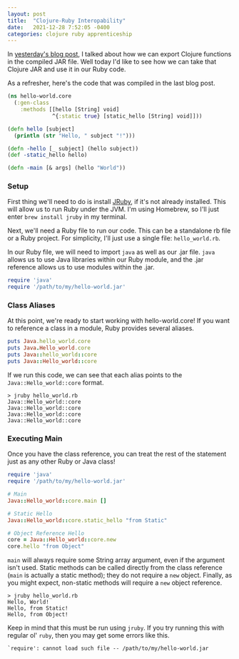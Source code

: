```yaml
---
layout: post
title:  "Clojure-Ruby Interopability"
date:   2021-12-28 7:52:05 -0400
categories: clojure ruby apprenticeship
---
```


In [yesterday's blog post][clojure-compilation], I talked about how we can 
export Clojure functions in the compiled JAR file. Well today I'd like to see
how we can take that Clojure JAR and use it in our Ruby code.

As a refresher, here's the code that was compiled in the last blog post.

````clojure
(ns hello-world.core
  (:gen-class
    :methods [[hello [String] void]
              ^{:static true} [static_hello [String] void]]))

(defn hello [subject]
  (println (str "Hello, " subject "!")))

(defn -hello [_ subject] (hello subject))
(def -static_hello hello)

(defn -main [& args] (hello "World"))
````

### Setup

First thing we'll need to do is install [JRuby][jruby], if it's not 
already installed. This will allow us to run Ruby under the JVM. I'm 
using Homebrew, so I'll just enter `brew install jruby` in my terminal.

Next, we'll need a Ruby file to run our code. This can be a standalone 
rb file or a Ruby project. For simplicity, I'll just use a single file:
`hello_world.rb`.

In our Ruby file, we will need to import `java` as well as our .jar file.
`java` allows us to use Java libraries within our Ruby module, and the 
.jar reference allows us to use modules within the .jar.

````ruby
require 'java'
require '/path/to/my/hello-world.jar'
````

### Class Aliases

At this point, we're ready to start working with hello-world.core!
If you want to reference a class in a module, Ruby provides several 
aliases.

````ruby
puts Java.hello_world.core
puts Java.Hello_world.core
puts Java::hello_world::core
puts Java::Hello_world::core
````

If we run this code, we can see that each alias points to the 
`Java::Hello_world::core` format.

````
> jruby hello_world.rb
Java::Hello_world::core
Java::Hello_world::core
Java::Hello_world::core
Java::Hello_world::core
````

### Executing Main

Once you have the class reference, you can treat the rest of the statement
just as any other Ruby or Java class!

````ruby
require 'java'
require '/path/to/my/hello-world.jar'

# Main
Java::Hello_world::core.main []

# Static Hello
Java::Hello_world::core.static_hello "from Static"

# Object Reference Hello
core = Java::Hello_world::core.new
core.hello "from Object"
````

`main` will always require some String array argument, even if the argument
isn't used. Static methods can be called directly from the class reference 
(`main` is actually a static method); they do not require a `new` object.
Finally, as you might expect, non-static methods will require a `new` object
reference.

````
> jruby hello_world.rb
Hello, World!
Hello, from Static!
Hello, from Object!
````

Keep in mind that this must be run using `jruby`. If you try running this
with regular ol' `ruby`, then you may get some errors like this.

````
`require': cannot load such file -- /path/to/my/hello-world.jar
````

[clojure-compilation]: https://brandoncorrea.github.io/clojure/java/apprenticeship/2021/12/27/more-on-clojure-compilation.html
[jruby]: https://github.com/jruby/jruby